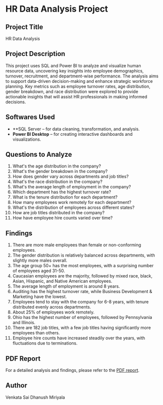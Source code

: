 # HR Data Analysis Project

## Project Title
HR Data Analysis

## Project Description
This project uses SQL and Power BI to analyze and visualize human resource data, uncovering key insights into employee demographics, turnover, recruitment, and department-wise performance. The analysis aims to support data-driven decision-making and enhance strategic workforce planning. Key metrics such as employee turnover rates, age distribution, gender breakdown, and race distribution were explored to provide actionable insights that will assist HR professionals in making informed decisions.

## Softwares Used
- **SQL Server  – for data cleaning, transformation, and analysis.
- **Power BI Desktop** – for creating interactive dashboards and visualizations.

## Questions to Analyze
1. What's the age distribution in the company?
2. What's the gender breakdown in the company?
3. How does gender vary across departments and job titles?
4. What's the race distribution in the company?
5. What's the average length of employment in the company?
6. Which department has the highest turnover rate?
7. What is the tenure distribution for each department?
8. How many employees work remotely for each department?
9. What's the distribution of employees across different states?
10. How are job titles distributed in the company?
11. How have employee hire counts varied over time?

## Findings
1. There are more male employees than female or non-conforming employees.
2. The gender distribution is relatively balanced across departments, with slightly more males overall.
3. The age group 50+ has the most employees, with a surprising number of employees aged 31-50.
4. Caucasian employees are the majority, followed by mixed race, black, Asian, Hispanic, and Native American employees.
5. The average length of employment is around 8 years.
6. Auditing has the highest turnover rate, while Business Development & Marketing have the lowest.
7. Employees tend to stay with the company for 6-8 years, with tenure distributed evenly across departments.
8. About 25% of employees work remotely.
9. Ohio has the highest number of employees, followed by Pennsylvania and Illinois.
10. There are 182 job titles, with a few job titles having significantly more employees than others.
11. Employee hire counts have increased steadily over the years, with fluctuations due to terminations.

## PDF Report
For a detailed analysis and findings, please refer to the [PDF report](https://github.com/Dhanushbhai1054/HR-data-Analysis/blob/main/Hr%20report.pdf).

## Author
Venkata Sai Dhanush Miriyala 
